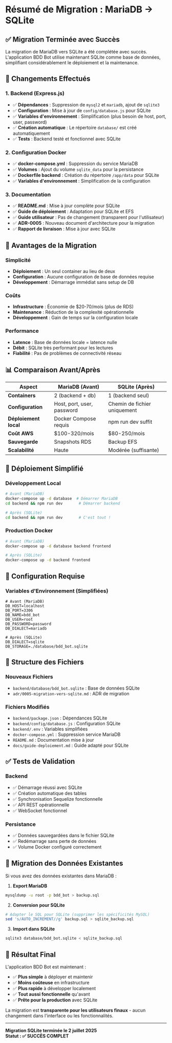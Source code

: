 # Résumé de Migration : MariaDB → SQLite

## ✅ Migration Terminée avec Succès

La migration de MariaDB vers SQLite a été complétée avec succès. L'application BDD Bot utilise maintenant SQLite comme base de données, simplifiant considérablement le déploiement et la maintenance.

## 🔄 Changements Effectués

### 1. Backend (Express.js)
- ✅ **Dépendances** : Suppression de `mysql2` et `mariadb`, ajout de `sqlite3`
- ✅ **Configuration** : Mise à jour de `config/database.js` pour SQLite
- ✅ **Variables d'environnement** : Simplification (plus besoin de host, port, user, password)
- ✅ **Création automatique** : Le répertoire `database/` est créé automatiquement
- ✅ **Tests** : Backend testé et fonctionnel avec SQLite

### 2. Configuration Docker
- ✅ **docker-compose.yml** : Suppression du service MariaDB
- ✅ **Volumes** : Ajout du volume `sqlite_data` pour la persistance
- ✅ **Dockerfile backend** : Création du répertoire `/app/data` pour SQLite
- ✅ **Variables d'environnement** : Simplification de la configuration

### 3. Documentation
- ✅ **README.md** : Mise à jour complète pour SQLite
- ✅ **Guide de déploiement** : Adaptation pour SQLite et EFS
- ✅ **Guide utilisateur** : Pas de changement (transparent pour l'utilisateur)
- ✅ **ADR-0005** : Nouveau document d'architecture pour la migration
- ✅ **Rapport de livraison** : Mise à jour avec SQLite

## 🎯 Avantages de la Migration

### Simplicité
- **Déploiement** : Un seul container au lieu de deux
- **Configuration** : Aucune configuration de base de données requise
- **Développement** : Démarrage immédiat sans setup de DB

### Coûts
- **Infrastructure** : Économie de $20-70/mois (plus de RDS)
- **Maintenance** : Réduction de la complexité opérationnelle
- **Développement** : Gain de temps sur la configuration locale

### Performance
- **Latence** : Base de données locale = latence nulle
- **Débit** : SQLite très performant pour les lectures
- **Fiabilité** : Pas de problèmes de connectivité réseau

## 📊 Comparaison Avant/Après

| Aspect | MariaDB (Avant) | SQLite (Après) |
|--------|----------------|----------------|
| **Containers** | 2 (backend + db) | 1 (backend seul) |
| **Configuration** | Host, port, user, password | Chemin de fichier uniquement |
| **Déploiement local** | Docker Compose requis | npm run dev suffit |
| **Coût AWS** | $100-320/mois | $80-250/mois |
| **Sauvegarde** | Snapshots RDS | Backup EFS |
| **Scalabilité** | Haute | Modérée (suffisante) |

## 🚀 Déploiement Simplifié

### Développement Local
```bash
# Avant (MariaDB)
docker-compose up -d database  # Démarrer MariaDB
cd backend && npm run dev       # Démarrer backend

# Après (SQLite)
cd backend && npm run dev       # C'est tout !
```

### Production Docker
```bash
# Avant (MariaDB)
docker-compose up -d database backend frontend

# Après (SQLite)
docker-compose up -d backend frontend
```

## 🔧 Configuration Requise

### Variables d'Environnement (Simplifiées)
```env
# Avant (MariaDB)
DB_HOST=localhost
DB_PORT=3306
DB_NAME=bdd_bot
DB_USER=root
DB_PASSWORD=password
DB_DIALECT=mariadb

# Après (SQLite)
DB_DIALECT=sqlite
DB_STORAGE=./database/bdd_bot.sqlite
```

## 📁 Structure des Fichiers

### Nouveaux Fichiers
- `backend/database/bdd_bot.sqlite` : Base de données SQLite
- `adr/0005-migration-vers-sqlite.md` : ADR de migration

### Fichiers Modifiés
- `backend/package.json` : Dépendances SQLite
- `backend/config/database.js` : Configuration SQLite
- `backend/.env` : Variables simplifiées
- `docker-compose.yml` : Suppression service MariaDB
- `README.md` : Documentation mise à jour
- `docs/guide-deploiement.md` : Guide adapté pour SQLite

## ✅ Tests de Validation

### Backend
- ✅ Démarrage réussi avec SQLite
- ✅ Création automatique des tables
- ✅ Synchronisation Sequelize fonctionnelle
- ✅ API REST opérationnelle
- ✅ WebSocket fonctionnel

### Persistance
- ✅ Données sauvegardées dans le fichier SQLite
- ✅ Redémarrage sans perte de données
- ✅ Volume Docker configuré correctement

## 🔄 Migration des Données Existantes

Si vous avez des données existantes dans MariaDB :

1. **Export MariaDB**
```bash
mysqldump -u root -p bdd_bot > backup.sql
```

2. **Conversion pour SQLite**
```bash
# Adapter le SQL pour SQLite (supprimer les spécificités MySQL)
sed 's/AUTO_INCREMENT//g' backup.sql > sqlite_backup.sql
```

3. **Import dans SQLite**
```bash
sqlite3 database/bdd_bot.sqlite < sqlite_backup.sql
```

## 🎉 Résultat Final

L'application BDD Bot est maintenant :
- ✅ **Plus simple** à déployer et maintenir
- ✅ **Moins coûteuse** en infrastructure
- ✅ **Plus rapide** à développer localement
- ✅ **Tout aussi fonctionnelle** qu'avant
- ✅ **Prête pour la production** avec SQLite

La migration est **transparente pour les utilisateurs finaux** - aucun changement dans l'interface ou les fonctionnalités.

---

**Migration SQLite terminée le 2 juillet 2025**  
**Statut : ✅ SUCCÈS COMPLET**

